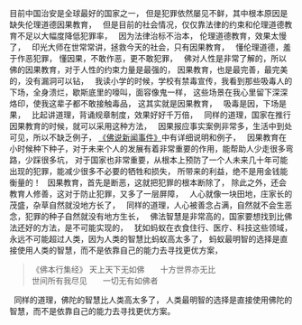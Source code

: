 目前中国治安是全球最好的国家之一，
但是犯罪依然屡见不鲜，其中根本原因是缺失伦理道德因果教育，
&nbsp;
但是目前的社会情况，仅仅靠法律的约束和伦理道德教育不足以大幅度降低犯罪率，
&nbsp;
因为法律治标不治本，
伦理道德教育，效果太慢了，
&nbsp;
印光大师在世常常讲，拯救今天的社会，只有因果教育，
&nbsp;
懂伦理道德，羞于作恶犯罪，
懂因果，不敢作恶，更不敢犯罪，
&nbsp;
佛对人性是非常了解的，所以佛的因果教育，对于人性的约束力量是最强的，
因果教育，也是最完善，最完美的，没有漏洞可以钻，
&nbsp;
我读小学的时候，学校有禁毒宣传，我看到那些吸毒人的下场，全身溃烂，歇斯底里的嚎叫，面容像鬼一样，
这些场景在我心里留下深深烙印，使我这辈子都不敢接触毒品，
这其实就是因果教育，
&nbsp;
吸毒是因，下场是果，
&nbsp;
比起讲道理，背诵规章制度，效果好好千万倍，
&nbsp;
同样的道理，国家在推行因果教育的时候，就可以采用这种方法，
&nbsp;
因果报应事实案例非常多，生活中到处可见，所以不缺乏例子，
[《佛说新闻事件》](https://www.kancloud.cn/luojiangtao/foshuoxinwen)中有详细说明和例子，
&nbsp;
因果教育在小时候种下种子，对于未来个人的发展有着非常重要的作用，能帮助人少走很多弯路，少踩很多坑，
对于国家也非常重要，从根本上预防了一个人未来几十年可能出现的犯罪，能减少很多不必要的牺牲和损失，
所带来的利益，绝不是用金钱能衡量的！
&nbsp;
因果教育，首先是断恶，这就把犯罪的根本断除了，
除此之外，还会教育人修善，这对于防止犯罪，又多了一层屏障，
&nbsp;
人心就像一块田地，庄家长的茂盛，杂草自然就没地方长了，
&nbsp;
同样的道理，人心被善念占满，自然就不会生恶念，犯罪的种子自然就没有地方生长，
&nbsp;
佛法智慧是非常高的，国家要想找到比佛法还好的方法，是不可能实现的，
&nbsp;
犹如蚂蚁在衣食住行、医疗、科技这些领域，永远不可能超过人类，因为人类的智慧比蚂蚁高太多了，
蚂蚁最明智的选择是直接使用人类的智慧，而不是依靠自己的能力去寻找更优方案，

> 《佛本行集经》
> 天上天下无如佛　　十方世界亦无比   
> 世间所有我尽见　　一切无有如佛者

&nbsp;
同样的道理，佛陀的智慧比人类高太多了，
人类最明智的选择是直接使用佛陀的智慧，而不是依靠自己的能力去寻找更优方案。



